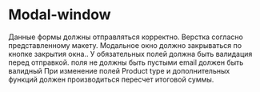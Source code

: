 # Modal-window

Данные формы должны отправляться корректно.
Верстка согласно представленному макету.
Модальное окно должно закрываться по кнопке закрытия окна..
У обязательных полей должна быть валидация перед отправкой.
поля не должны быть пустыми
email должен быть валидный
При изменение полей Product type и дополнительных функций должен производиться пересчет итоговой суммы.
